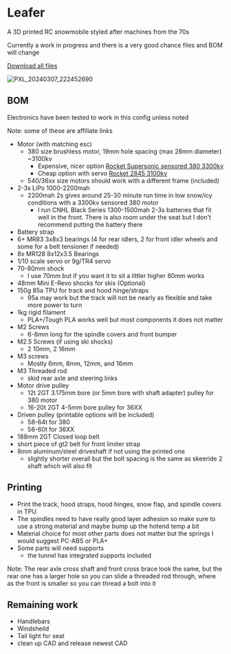 # Leafer

 A 3D printed RC snowmobile styled after machines from the 70s

Currently a work in progress and there is a very good chance files and BOM will change

[Download all files](https://github.com/KieranL/leafer/archive/refs/heads/main.zip)

![PXL_20240307_222452690](https://github.com/KieranL/leafer/assets/9357961/21b50797-f427-4741-aa0c-8ddf2b3675ce)

## BOM 

Electronics have been tested to work in this config unless noted

Note: some of these are affiliate links

- Motor (with matching esc)
  - 380 size brushless motor, 19mm hole spacing (max 28mm diameter) ~3100kv
    - Expensive, nicer option [Rocket Supersonic sensored 380 3300kv](https://s.click.aliexpress.com/e/_DdVOuNJ)
    - Cheap option with servo [Rocket 2845 3100kv](https://www.aliexpress.com/item/1005001562382697.html)
  - 540/36xx size motors should work with a different frame (included)
- 2-3s LiPo 1000-2200mah
  - 2200mah 2s gives around 25-30 minute run time in low snow/icy conditions with a 3300kv sensored 380 motor 
    - I run CNHL Black Series 1300-1500mah 2-3s batteries that fit well in the front. There is also room under the seat but I don't recommend putting the battery there
- Battery strap
- 6+ MR83 3x8x3 bearings (4 for rear idlers, 2 for front idler wheels and some for a belt tensioner if needed)    
- 8x MR128 8x12x3.5 Bearings
- 1/10 scale servo or 9g/TR4 servo
- 70-80mm shock
  - I use 70mm but if you want it to sit a littler higher 80mm works
- 48mm Mini E-Revo shocks for skis (Optional)
- 150g 85a TPU for track and hood hinge/straps
  - 95a may work but the track will not be nearly as flexible and take more power to turn
- 1kg rigid filament
  - PLA+/Tough PLA works well but most components it does not matter
- M2 Screws
  - 6-8mm long for the spindle covers and front bumper
- M2.5 Screws (if using ski shocks)
  -  2 10mm, 2 16mm
- M3 screws
  - Mostly 6mm, 8mm, 12mm, and 16mm
- M3 Threaded rod
  - skid rear axle and steering links
- Motor drive pulley
  - 12t 2GT 3.175mm bore (or 5mm bore with shaft adapter) pulley for 380 motor
  - 16-20t 2GT 4-5mm bore pulley for 36XX
- Driven pulley (printable options will be included)
  - 58-64t for 380
  - 56-60t for 36XX
- 188mm 2GT Closed loop belt
- short piece of gt2 belt for front limiter strap
- 8mm aluminum/steel driveshaft if not using the printed one
  - slightly shorter overall but the bolt spacing is the same as skeeride 2 shaft which will also fit

## Printing

- Print the track, hood straps, hood hinges, snow flap, and spindle covers in TPU
- The spindles need to have really good layer adhesion so make sure to use a strong material and maybe bump up the hotend temp a bit
- Material choice for most other parts does not matter but the springs I would suggest PC-ABS or PLA+
- Some parts will need supports
  - the tunnel has integrated supports included

Note: The rear axle cross shaft and front cross brace look the same, but the rear one has a larger hole so you can slide a threaded rod through, where as the front is smaller so you can thread a bolt into it


## Remaining work

- Handlebars
- Windsheild
- Tail light for seat
- clean up CAD and release newest CAD

